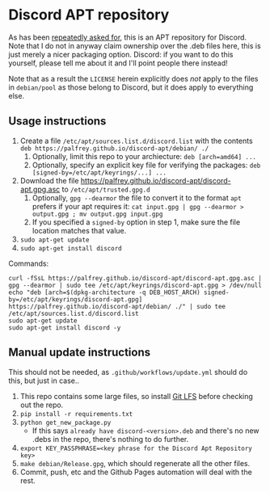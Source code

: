 Discord APT repository
==

As has been [repeatedly asked for](https://support.discord.com/hc/en-us/community/posts/360031737491-Give-us-an-apt-repository-Linux-), this is an APT repository for Discord. Note that I do not in anyway claim ownership over the .deb files here, this is just merely a nicer packaging option. Discord: if you want to do this yourself, please tell me about it and I'll point people there instead!

Note that as a result the `LICENSE` herein explicitly does _not_ apply to the files in `debian/pool` as those belong to Discord, but it does apply to everything else.

Usage instructions
--
1. Create a file `/etc/apt/sources.list.d/discord.list` with the contents `deb https://palfrey.github.io/discord-apt/debian/ ./`
    1. Optionally, limit this repo to your archiecture: `deb [arch=amd64] ...`
    2. Optionally, specify an explicit key file for verifying the packages: `deb [signed-by=/etc/apt/keyrings/...] ...`
2. Download the file https://palfrey.github.io/discord-apt/discord-apt.gpg.asc to `/etc/apt/trusted.gpg.d`
    1. Optionally, `gpg --dearmor` the file to convert it to the format `apt` prefers if your apt requires it: `cat input.gpg | gpg --dearmor > output.gpg ; mv output.gpg input.gpg`
    2. If you specified a `signed-by` option in step 1, make sure the file location matches that value.
3. `sudo apt-get update`
4. `sudo apt-get install discord`

Commands:

```shell
curl -fSsL https://palfrey.github.io/discord-apt/discord-apt.gpg.asc | gpg --dearmor | sudo tee /etc/apt/keyrings/discord-apt.gpg > /dev/null
echo "deb [arch=$(dpkg-architecture -q DEB_HOST_ARCH) signed-by=/etc/apt/keyrings/discord-apt.gpg] https://palfrey.github.io/discord-apt/debian/ ./" | sudo tee /etc/apt/sources.list.d/discord.list
sudo apt-get update
sudo apt-get install discord -y
```

Manual update instructions
--
This should not be needed, as `.github/workflows/update.yml` should do this, but just in case..

1. This repo contains some large files, so install [Git LFS](https://git-lfs.com/) before checking out the repo.
2. `pip install -r requirements.txt`
3. `python get_new_package.py`
    - If this says `already have discord-<version>.deb` and there's no new .debs in the repo, there's nothing to do further.
4. `export KEY_PASSPHRASE=<key phrase for the Discord Apt Repository key>`
5. `make debian/Release.gpg`, which should regenerate all the other files.
6. Commit, push, etc and the Github Pages automation will deal with the rest.